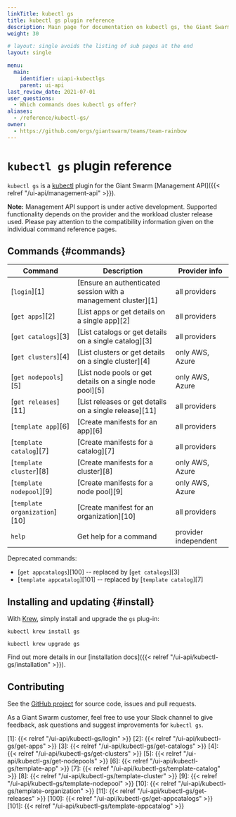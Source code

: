 ```yaml
---
linkTitle: kubectl gs
title: kubectl gs plugin reference
description: Main page for documentation on kubectl gs, the Giant Swarm kubectl plugin, with an overview of all commans, plus information on how to insstall and upgrade.
weight: 30

# layout: single avoids the listing of sub pages at the end
layout: single

menu:
  main:
    identifier: uiapi-kubectlgs
    parent: ui-api
last_review_date: 2021-07-01
user_questions:
  - Which commands does kubectl gs offer?
aliases:
  - /reference/kubectl-gs/
owner:
  - https://github.com/orgs/giantswarm/teams/team-rainbow
---
```


# `kubectl gs` plugin reference

`kubectl gs` is a [kubectl](https://kubernetes.io/docs/reference/kubectl/kubectl/) plugin for the Giant Swarm [Management API]({{< relref "/ui-api/management-api" >}}).

**Note:** Management API support is under active development. Supported functionality depends on the provider and the workload cluster release used. Please pay attention to the compatibility information given on the individual command reference pages.

## Commands {#commands}

| Command                       | Description                                                    | Provider info        |
| ----------------------------- | -------------------------------------------------------------- | -------------------- |
| [`login`][1]                  | [Ensure an authenticated session with a management cluster][1] | all providers        |
| [`get apps`][2]               | [List apps or get details on a single app][2]                  | all providers        |
| [`get catalogs`][3]           | [List catalogs or get details on a single catalog][3]          | all providers        |
| [`get clusters`][4]           | [List clusters or get details on a single cluster][4]          | only AWS, Azure      |
| [`get nodepools`][5]          | [List node pools or get details on a single node pool][5]      | only AWS, Azure      |
| [`get releases`][11]          | [List releases or get details on a single release][11]         | all providers        |
| [`template app`][6]           | [Create manifests for an app][6]                               | all providers        |
| [`template catalog`][7]       | [Create manifests for a catalog][7]                            | all providers        |
| [`template cluster`][8]       | [Create manifests for a cluster][8]                            | only AWS, Azure      |
| [`template nodepool`][9]      | [Create manifests for a node pool][9]                          | only AWS, Azure      |
| [`template organization`][10] | [Create manifest for an organization][10]                      | all providers        |
| `help`                        | Get help for a command                                         | provider independent |

Deprecated commands:

- [`get appcatalogs`][100] -- replaced by [`get catalogs`][3]
- [`template appcatalog`][101] -- replaced by [`template catalog`][7]

## Installing and updating {#install}

With [Krew](https://krew.sigs.k8s.io/), simply install and upgrade the `gs` plug-in:

```nohighlight
kubectl krew install gs
```

```nohighlight
kubectl krew upgrade gs
```

Find out more details in our [installation docs]({{< relref "/ui-api/kubectl-gs/installation" >}}).

## Contributing

See the [GitHub project](https://github.com/giantswarm/kubectl-gs) for source code, issues and pull requests.

As a Giant Swarm customer, feel free to use your Slack channel to give feedback, ask questions and suggest improvements for `kubectl gs`.

[1]: {{< relref "/ui-api/kubectl-gs/login" >}}
[2]: {{< relref "/ui-api/kubectl-gs/get-apps" >}}
[3]: {{< relref "/ui-api/kubectl-gs/get-catalogs" >}}
[4]: {{< relref "/ui-api/kubectl-gs/get-clusters" >}}
[5]: {{< relref "/ui-api/kubectl-gs/get-nodepools" >}}
[6]: {{< relref "/ui-api/kubectl-gs/template-app" >}}
[7]: {{< relref "/ui-api/kubectl-gs/template-catalog" >}}
[8]: {{< relref "/ui-api/kubectl-gs/template-cluster" >}}
[9]: {{< relref "/ui-api/kubectl-gs/template-nodepool" >}}
[10]: {{< relref "/ui-api/kubectl-gs/template-organization" >}}
[11]: {{< relref "/ui-api/kubectl-gs/get-releases" >}}
[100]: {{< relref "/ui-api/kubectl-gs/get-appcatalogs" >}}
[101]: {{< relref "/ui-api/kubectl-gs/template-appcatalog" >}}
